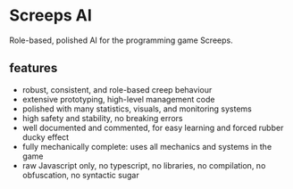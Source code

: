 # Screeps AI

Role-based, polished AI for the programming game Screeps.

## features

- robust, consistent, and role-based creep behaviour
- extensive prototyping, high-level management code
- polished with many statistics, visuals, and monitoring systems
- high safety and stability, no breaking errors
- well documented and commented, for easy learning and forced rubber ducky effect
- fully mechanically complete: uses all mechanics and systems in the game
- raw Javascript only, no typescript, no libraries, no compilation, no obfuscation, no syntactic sugar


